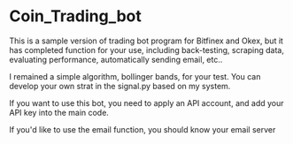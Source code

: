 # Coin_Trading_bot
This is a sample version of trading bot program for Bitfinex and Okex, but it has completed function for your use, including back-testing, scraping data, evaluating performance, automatically sending email, etc..

I remained a simple algorithm, bollinger bands,  for your test.
You can develop your own strat in the signal.py based on my system. 

If you want to use this bot, you need to apply an API account, and add your API key into the main code.

If you'd like to use the email function, you should know your email server 
